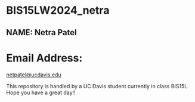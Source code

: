 # BIS15LW2024_netra
## NAME: Netra Patel
# Email Address:
netpatel@ucdavis.edu

This repository is handled by a UC Davis student currently in class BIS15L. 
Hope you have a great day!!
